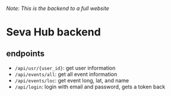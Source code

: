 ###### *Note: This is the backend to a full website*

# Seva Hub backend

## endpoints
 - `/api/usr/{user_id}`: get user information
 - `/api/events/all`: get all event information
 - `/api/events/loc`: get event long, lat, and name
 - `/api/login`: login with email and password, gets a token back